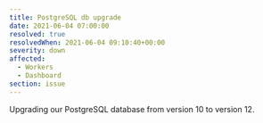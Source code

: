 ```yaml
---
title: PostgreSQL db upgrade
date: 2021-06-04 07:00:00
resolved: true
resolvedWhen: 2021-06-04 09:10:40+00:00
severity: down
affected:
  - Workers
  - Dashboard
section: issue
---
```


Upgrading our PostgreSQL database from version 10 to version 12.

